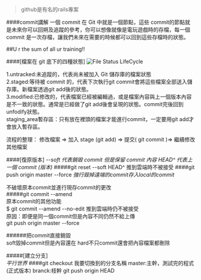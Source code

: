 >github是有名的rails專案

####commit講解
一個 commit 在 Git 中就是一個節點，這些 commit的節點就是未來你可以回朔及追蹤的參考，你可以想像就像是電玩遊戲時的存檔，每一個 commit 是一次存檔，讓我們未來在需要的時候都可以回到這些存檔時的狀態。

##U r the sum of all ur training!!

####[檔案在 git 底下的四種狀態]
![File Status LifeCycle](https://s3.amazonaws.com/media-p.slid.es/uploads/406442/images/3199193/687474703a2f2f6769742d73636d2e636f6d2f666967757265732f3138333333666967303230312d746e2e706e67.png "File Status LifeCycle")

1.untracked:未追蹤的，代表尚未被加入 Git 儲存庫的檔案狀態  
2.staged:等待被 commit 的，代表下次執行git commit會將這些檔案全部送入儲存庫。新檔案透過git add後的狀態。  
3.modified:已修改的，代表檔案已經被編輯過，或是檔案內容與上一個版本內容是不一致的狀態。通常是已經做了git add後會呈現的狀態。commit完後回到unfodify狀態。  
staging_area暫存區：只有放在裡頭的檔案才能進行commit，一定要用git add才會放入暫存區。

流程的整理：
修改檔案 => 加入 stage (git add) => 提交( git commit )=> 繼續修改其他檔案

####[復原版本]
*--soft 代表銷毀 commit 但是保留 commit 內容*
*HEAD^ 代表上一個 commit (版本)*
#####git reset --soft HEAD^
推到雲端時不被接受 
####git push origin master --force
*強行毀掉遠端的commit存入local的commit*

不破壞原本commit並進行現存commit的更改  
#####git commit --amend  
原本commit的其他功能  
$ git commit --amend --no-edit
推到雲端時仍不被接受  
原因：即便是同一個commit但是內容不同仍然不給上傳  
git push origin master --force

######把commit直接銷毀  
soft毀掉commit但是內容還在
hard不只commit還會把內容檔案都刪除

#####[建立分支]  
*平行世界*
####git checkout 我要切換到的分支名稱
master:主幹，測試完的程式(正式版本)
branck:枝幹
git push origin HEAD























